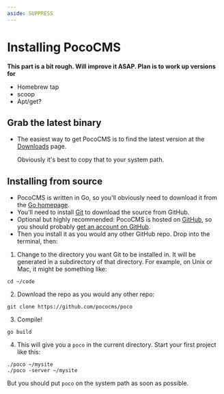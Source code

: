 ```yaml
---
aside: SUPPRESS
---
```


# Installing PocoCMS

**This part is a bit rough. Will improve it ASAP. Plan is to work up versions for**
* Homebrew tap
* scoop
* Apt/get?

## Grab the latest binary

* The easiest way to get PocoCMS is to find the latest version at
the [Downloads](https://github.com/pococms/downloads/tree/main/dist) page.

  Obviously it's best to copy that to your system path.

## Installing from source

* PocoCMS is written in Go, so you'll obviously need to download it
from the [Go homepage](https://go.dev).
* You'll need to install [Git](https://git-scm.com/downloads) to
download the source from GitHub. 
* Optional but highly recommended: PocoCMS is hosted on [GitHub](https://github.com/pococms/poco),
so you should probably [get an account on GitHub](https://github.com/signup).
* Then you install it as you would any other GitHub repo. Drop into the
terminal, then:

1. Change to the directory you want Git to be installed in. It will be generated in a subdirectory of that directory. For example, on Unix or Mac, it might
  be something like:
```
cd ~/code
```
2. Download the repo as you would any other repo:

```
git clone https://github.com/pococms/poco
```
3. Compile!

```
go build
```
4. This will give you a `poco` in the current directory. Start your first project like this:

```
./poco ~/mysite
./poco -server ~/mysite
```
   But you should put `poco` on the system path as soon as possible.


